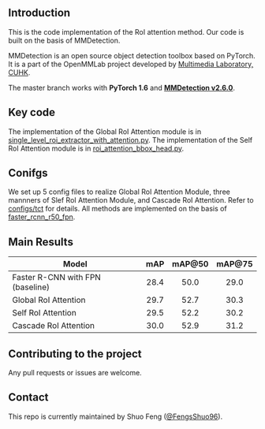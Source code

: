 ## Introduction

This is the code implementation of the RoI attention method. Our code is built on the basis of MMDetection.

MMDetection is an open source object detection toolbox based on PyTorch. It is
a part of the OpenMMLab project developed by [Multimedia Laboratory, CUHK](http://mmlab.ie.cuhk.edu.hk/).

The master branch works with **PyTorch 1.6** and [**MMDetection v2.6.0**](https://github.com/open-mmlab/mmdetection).


## Key code

The implementation of the Global RoI Attention module is in [single_level_roi_extractor_with_attention.py](mmdet/models/roi_heads/roi_extractors/single_level_roi_extractor_with_attention.py).
The implementation of the Self RoI Attention module is in [roi_attention_bbox_head.py](mmdet/models/roi_heads/bbox_heads/roi_attention_bbox_head.py).

## Conifgs

We set up 5 config files to realize Global RoI Attention Module, three mannners of Slef RoI Attention Module, and Cascade RoI Attention. Refer to [configs/tct](configs/tct) for details. All methods are implemented on the basis of [faster_rcnn_r50_fpn](configs/tct/faster_rcnn_r50_fpn_1x_tct.py).

## Main Results
Model | mAP  | mAP@50 | mAP@75
--- |:---:|:---:|:---:
Faster R-CNN with FPN (baseline) | 28.4 | 50.0 | 29.0
Global RoI Attention | 29.7 | 52.7 | 30.3 
Self RoI Attention | 29.5 | 52.2 | 30.2 
Cascade RoI Attention | 30.0 | 52.9 | 31.2

## Contributing to the project

Any pull requests or issues are welcome.


## Contact

This repo is currently maintained by Shuo Feng ([@FengsShuo96](http://github.com/FengsShuo96)). 
